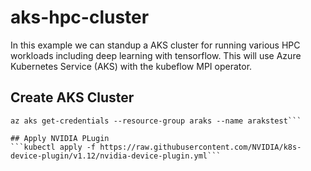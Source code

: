 # aks-hpc-cluster
In this example we can standup a AKS cluster for running various HPC workloads including deep learning with tensorflow. This will use Azure Kubernetes Service (AKS)
with the kubeflow MPI operator. 

## Create AKS Cluster
```az aks create --resource-group araks --name araksml --node-count 1 --enable-addons monitoring --generate-ssh-keys --node-vm-size Standard_ND24s --vm-set-type VirtualMachineScaleSets --enable-cluster-autoscaler --min-count 1 --max-count 4 --load-balancer-sku standard --kubernetes-version 1.15.10
az aks get-credentials --resource-group araks --name arakstest```

## Apply NVIDIA PLugin
```kubectl apply -f https://raw.githubusercontent.com/NVIDIA/k8s-device-plugin/v1.12/nvidia-device-plugin.yml```
